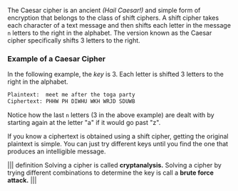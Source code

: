 The Caesar cipher is an ancient *(Hail Caesar!)* and simple form of encryption that belongs to the class of shift ciphers. A shift cipher takes each character of a text message and then shifts each letter in the message `n` letters to the right in the alphabet. The version known as the Caesar cipher specifically shifts 3 letters to the right.  

### Example of a Caesar Cipher
In the following example, the *key* is 3. Each letter is shifted 3 letters to the right in the alphabet.

```bash
Plaintext:  meet me after the toga party
Ciphertext: PHHW PH DIWHU WKH WRJD SDUWB
```



Notice how the last `n` letters (3 in the above example) are dealt with by starting again at the letter "a" if it would go past "z".

If you know a ciphertext is obtained using a shift cipher, getting the original plaintext is simple. You can just try different keys until you find the one that produces an intelligible message. 

||| definition 
 Solving a cipher is called  **cryptanalysis.**
 Solving a cipher by trying different combinations to determine the key is call a **brute force attack.**
|||
